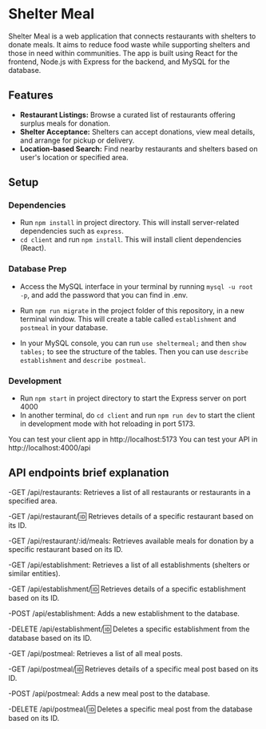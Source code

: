 # Shelter Meal

Shelter Meal is a web application that connects restaurants with shelters to donate meals. It aims to reduce food waste while supporting shelters and those in need within communities. The app is built using React for the frontend, Node.js with Express for the backend, and MySQL for the database.

## Features

- **Restaurant Listings:** Browse a curated list of restaurants offering surplus meals for donation.
- **Shelter Acceptance:** Shelters can accept donations, view meal details, and arrange for pickup or delivery.
- **Location-based Search:** Find nearby restaurants and shelters based on user's location or specified area.

## Setup

### Dependencies

- Run `npm install` in project directory. This will install server-related dependencies such as `express`.
- `cd client` and run `npm install`. This will install client dependencies (React).

### Database Prep

- Access the MySQL interface in your terminal by running `mysql -u root -p`, and add the password that you can find in .env.

- Run `npm run migrate` in the project folder of this repository, in a new terminal window. This will create a table called `establishment` and `postmeal` in your  database.

- In your MySQL console, you can run `use sheltermeal;` and then `show tables;` to see the structure of the tables. Then you can use `describe establishment` and `describe postmeal`.

### Development

- Run `npm start` in project directory to start the Express server on port 4000
- In another terminal, do `cd client` and run `npm run dev` to start the client in development mode with hot reloading in port 5173.

You can test your client app in http://localhost:5173
You can test your API in http://localhost:4000/api

## API endpoints brief explanation 

-GET /api/restaurants: Retrieves a list of all restaurants or restaurants in a specified area.

-GET /api/restaurant/:id: Retrieves details of a specific restaurant based on its ID.

-GET /api/restaurant/:id/meals: Retrieves available meals for donation by a specific restaurant based on its ID.

-GET /api/establishment: Retrieves a list of all establishments (shelters or similar entities).

-GET /api/establishment/:id: Retrieves details of a specific establishment based on its ID.

-POST /api/establishment: Adds a new establishment to the database.

-DELETE /api/establishment/:id: Deletes a specific establishment from the database based on its ID.

-GET /api/postmeal: Retrieves a list of all meal posts.

-GET /api/postmeal/:id: Retrieves details of a specific meal post based on its ID.

-POST /api/postmeal: Adds a new meal post to the database.

-DELETE /api/postmeal/:id: Deletes a specific meal post from the database based on its ID.